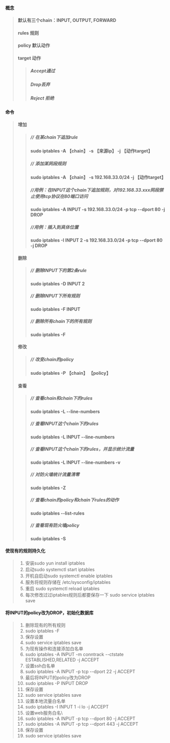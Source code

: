 #### 概念

> #### 默认有三个chain：INPUT, OUTPUT, FORWARD
>
> #### rules 规则
>
> #### policy  默认动作
>
> #### target 动作
>
> > ##### Accept通过
> >
> > ##### Drop丢弃
> >
> > ##### Reject 拒绝

#### 命令

> #### 增加
>
> > ##### // 在某chain下追加rule
> >
> > #### sudo iptables -A 【chain】 -s 【来源ip】 -j  【动作target】
> >
> > ##### // 添加某网段规则
> >
> > #### sudo iptables -A 【chain】 -s 192.168.33.0/24  -j  【动作target】
> >
> > ##### //用例：在INPUT这个chain下追加规则，对192.168.33.xxx网段禁止使用tcp协议在80端口访问
> >
> > #### sudo iptables -A INPUT -s 192.168.33.0/24 -p tcp --dport 80  -j  DROP
> >
> > ##### //用例：插入到具体位置
> >
> > #### sudo iptables -I INPUT  2  -s 192.168.33.0/24 -p tcp --dport 80  -j  DROP
>
> #### 删除
>
> > ##### // 删除INPUT下的第2条rule
> >
> > #### sudo iptables -D INPUT 2
> >
> > ##### // 删除INPUT下所有规则
> >
> > #### sudo iptables -F INPUT
> >
> > ##### // 删除所有chain下的所有规则
> >
> > #### sudo iptables -F
>
> #### 修改
>
> > ##### // 改变chain的policy
> >
> > #### sudo iptables -P 【chain】 【policy】
>
> #### 查看
>
> > ##### // 查看chain和chain下的rules
> >
> > #### sudo iptables -L --line-numbers
> >
> > ##### // 查看INPUT这个chain下的rules
> >
> > #### sudo iptables -L INPUT --line-numbers
> >
> > ##### // 查看INPUT这个chain下的rules，并显示统计流量
> >
> > #### sudo iptables -L INPUT --line-numbers  -v
> >
> > ##### // 对防火墙统计流量清零
> >
> > #### sudo iptables -Z
> >
> > ##### // 查看chain的policy和chain下rules的动作
> >
> > #### sudo iptables --list-rules
> >
> > ##### // 查看现有防火墙policy
> >
> > #### sudo iptables -S

#### 使现有的规则持久化

> 1. 安装sudo yun install iptables
> 2. 启动sudo systemctl start iptables
> 3. 开机自启动sudo systemctl enable iptables
> 4. 服务将规则存储在 /etc/sysconfig/iptables
> 5. 重启 sudo systemctl reload iptables
> 6. 每次修改过过iptables规则后都要保存一下 sudo service iptables save

#### 将INPUT的policy改为DROP，初始化数据库

> 1. 删除现有的所有规则
> 2. sudo iptables -F
> 3. 保存设置
> 4. sudo service iptables save
> 5. 为现有操作和连接添加白名单
> 6. sudo iptables -A INPUT -m conntrack --ctstate ESTABLISHED,RELATED -j ACCEPT
> 7. 设置ssh白名单
> 8. sudo iptables -A INPUT -p tcp --dport 22 -j ACCEPT
> 9. 最后将INPUT的policy改为DROP
> 10. sudo iptables -P INPUT DROP
> 11. 保存设置
> 12. sudo service iptables save
> 13. 设置本地流量白名单
> 14. sudo iptables -I INPUT 1 -i lo -j ACCEPT
> 15. 设置web服务白名\
> 16. sudo iptables -A INPUT  -p tcp --dport 80 -j ACCEPT
> 17. sudo iptables -A INPUT  -p tcp --dport 443 -j ACCEPT
> 18. 保存设置
> 19. sudo service iptables save



